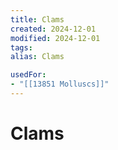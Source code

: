 ```yaml
---
title: Clams
created: 2024-12-01
modified: 2024-12-01
tags: 
alias: Clams

usedFor:
- "[[13851 Molluscs]]"
---
```

# Clams
